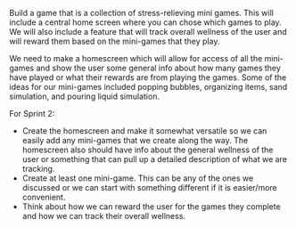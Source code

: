 Build a game that is a collection of stress-relieving mini games. This will include a central home screen where you can chose which games to play. We will also include a feature that will track overall wellness of the user and will reward them based on the mini-games that they play.

We need to make a homescreen which will allow for access of all the mini-games and show the user some general info about how many games they have played or what their rewards are from playing the games. Some of the ideas for our mini-games included popping bubbles, organizing items, sand simulation, and pouring liquid simulation.

For Sprint 2:
  - Create the homescreen and make it somewhat versatile so we can easily add any mini-games that we create along the way. The homescreen also should have info about the general wellness of the user or something that can pull up a detailed description of what we are tracking.
  - Create at least one mini-game. This can be any of the ones we discussed or we can start with something different if it is easier/more convenient.
  - Think about how we can reward the user for the games they complete and how we can track their overall wellness.
